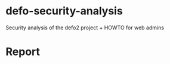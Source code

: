 # 
# defo-security-analysis
Security analysis of the defo2 project + HOWTO for web admins


# Report 




